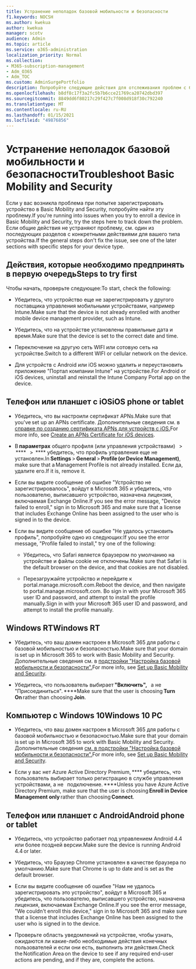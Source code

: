 ```yaml
---
title: Устранение неполадок базовой мобильности и безопасности
f1.keywords: NOCSH
ms.author: kwekua
author: kwekua
manager: scotv
audience: Admin
ms.topic: article
ms.service: o365-administration
localization_priority: Normal
ms.collection:
- M365-subscription-management
- Adm_O365
- Adm_TOC
ms.custom: AdminSurgePortfolio
description: Попробуйте следующие действия для отслеживания проблем с базовой мобильностью и безопасностью
ms.openlocfilehash: b8df8c17f3a2fc5b7b6cce21769ca20742dbd397
ms.sourcegitcommit: 8849dd6f80217c29f427c7f008d918f30c792240
ms.translationtype: MT
ms.contentlocale: ru-RU
ms.lasthandoff: 01/15/2021
ms.locfileid: "49876856"
---
```

# <a name="troubleshoot-basic-mobility-and-security"></a><span data-ttu-id="233b8-103">Устранение неполадок базовой мобильности и безопасности</span><span class="sxs-lookup"><span data-stu-id="233b8-103">Troubleshoot Basic Mobility and Security</span></span>

<span data-ttu-id="233b8-104">Если у вас возникла проблема при попытке зарегистрировать устройство в Basic Mobility and Security, попробуйте найти эту проблему.</span><span class="sxs-lookup"><span data-stu-id="233b8-104">If you're running into issues when you try to enroll a device in Basic Mobility and Security, try the steps here to track down the problem.</span></span> <span data-ttu-id="233b8-105">Если общие действия не устраняют проблему, см. один из последующих разделов с конкретными действиями для вашего типа устройства.</span><span class="sxs-lookup"><span data-stu-id="233b8-105">If the general steps don't fix the issue, see one of the later sections with specific steps for your device type.</span></span>

## <a name="steps-to-try-first"></a><span data-ttu-id="233b8-106">Действия, которые необходимо предпринять в первую очередь</span><span class="sxs-lookup"><span data-stu-id="233b8-106">Steps to try first</span></span>

<span data-ttu-id="233b8-107">Чтобы начать, проверьте следующее:</span><span class="sxs-lookup"><span data-stu-id="233b8-107">To start, check the following:</span></span>

- <span data-ttu-id="233b8-108">Убедитесь, что устройство еще не зарегистрировать у другого поставщика управления мобильными устройствами, например Intune.</span><span class="sxs-lookup"><span data-stu-id="233b8-108">Make sure that the device is not already enrolled with another mobile device management provider, such as Intune.</span></span>

- <span data-ttu-id="233b8-109">Убедитесь, что на устройстве установлены правильные дата и время.</span><span class="sxs-lookup"><span data-stu-id="233b8-109">Make sure that the device is set to the correct date and time.</span></span>

- <span data-ttu-id="233b8-110">Переключение на другую сеть WIFI или сотовую сеть на устройстве.</span><span class="sxs-lookup"><span data-stu-id="233b8-110">Switch to a different WIFI or cellular network on the device.</span></span>

- <span data-ttu-id="233b8-111">Для устройств с Android или iOS можно удалить и переустановить приложение "Портал компании Intune" на устройстве.</span><span class="sxs-lookup"><span data-stu-id="233b8-111">For Android or iOS devices, uninstall and reinstall the Intune Company Portal app on the device.</span></span> 

## <a name="ios-phone-or-tablet"></a><span data-ttu-id="233b8-112">Телефон или планшет с iOS</span><span class="sxs-lookup"><span data-stu-id="233b8-112">iOS phone or tablet</span></span>

- <span data-ttu-id="233b8-113">Убедитесь, что вы настроили сертификат APNs.</span><span class="sxs-lookup"><span data-stu-id="233b8-113">Make sure that you've set up an APNs certificate.</span></span> <span data-ttu-id="233b8-114">Дополнительные сведения см. в [справке по созданию сертификата APNs для устройств с iOS.](create-an-apns-certificate-for-ios-devices.md)</span><span class="sxs-lookup"><span data-stu-id="233b8-114">For more info, see [Create an APNs Certificate for iOS devices](create-an-apns-certificate-for-ios-devices.md).</span></span>

- <span data-ttu-id="233b8-115">В **параметрах** общего профиля (или управления устройствами)   >  \*\*\*\*   >  \*\*\*\* убедитесь, что профиль управления еще не установлен.</span><span class="sxs-lookup"><span data-stu-id="233b8-115">In **Settings** > **General** > **Profile (or Device Management)**, make sure that a Management Profile is not already installed.</span></span> <span data-ttu-id="233b8-116">Если да, удалите его.</span><span class="sxs-lookup"><span data-stu-id="233b8-116">If it is, remove it.</span></span>

- <span data-ttu-id="233b8-117">Если вы видите сообщение об ошибке "Устройство не зарегистрировалось", войдут в Microsoft 365 и убедитесь, что пользователю, выписавшего устройство, назначена лицензия, включаемая Exchange Online.</span><span class="sxs-lookup"><span data-stu-id="233b8-117">If you see the error message, "Device failed to enroll," sign in to Microsoft 365 and make sure that a license that includes Exchange Online has been assigned to the user who is signed in to the device.</span></span>

- <span data-ttu-id="233b8-118">Если вы видите сообщение об ошибке "Не удалось установить профиль", попробуйте одно из следующих:</span><span class="sxs-lookup"><span data-stu-id="233b8-118">If you see the error message, "Profile failed to install," try one of the following:</span></span>

    - <span data-ttu-id="233b8-119">Убедитесь, что Safari является браузером по умолчанию на устройстве и файлы cookie не отключены.</span><span class="sxs-lookup"><span data-stu-id="233b8-119">Make sure that Safari is the default browser on the device, and that cookies are not disabled.</span></span>

    - <span data-ttu-id="233b8-120">Перезагружайте устройство и перейдите к portal.manage.microsoft.com.</span><span class="sxs-lookup"><span data-stu-id="233b8-120">Reboot the device, and then navigate to portal.manage.microsoft.com.</span></span> <span data-ttu-id="233b8-121">Во sign in with your Microsoft 365 user ID and password, and attempt to install the profile manually.</span><span class="sxs-lookup"><span data-stu-id="233b8-121">Sign in with your Microsoft 365 user ID and password, and attempt to install the profile manually.</span></span>

## <a name="windows-rt"></a><span data-ttu-id="233b8-122">Windows RT</span><span class="sxs-lookup"><span data-stu-id="233b8-122">Windows RT</span></span>

- <span data-ttu-id="233b8-123">Убедитесь, что ваш домен настроен в Microsoft 365 для работы с базовой мобильностью и безопасностью.</span><span class="sxs-lookup"><span data-stu-id="233b8-123">Make sure that your domain is set up in Microsoft 365 to work with Basic Mobility and Security.</span></span> <span data-ttu-id="233b8-124">Дополнительные сведения см. в [подстройки "Настройка базовой мобильности и безопасности".](set-up.md)</span><span class="sxs-lookup"><span data-stu-id="233b8-124">For more info, see [Set up Basic Mobility and Security](set-up.md).</span></span>
    
- <span data-ttu-id="233b8-125">Убедитесь, что пользователь выбирает **"Включить",**   а не "Присоединиться". \*\*\*\*</span><span class="sxs-lookup"><span data-stu-id="233b8-125">Make sure that the user is choosing **Turn On** rather than choosing **Join**.</span></span>

## <a name="windows-10-pc"></a><span data-ttu-id="233b8-126">Компьютер с Windows 10</span><span class="sxs-lookup"><span data-stu-id="233b8-126">Windows 10 PC</span></span>

- <span data-ttu-id="233b8-127">Убедитесь, что ваш домен настроен в Microsoft 365 для работы с базовой мобильностью и безопасностью.</span><span class="sxs-lookup"><span data-stu-id="233b8-127">Make sure that your domain is set up in Microsoft 365 to work with Basic Mobility and Security.</span></span> <span data-ttu-id="233b8-128">Дополнительные сведения [см. в подстройки "Настройка базовой мобильности и безопасности".](set-up.md)</span><span class="sxs-lookup"><span data-stu-id="233b8-128">For more info, see [Set up Basic Mobility and Security](set-up.md).</span></span>
    
- <span data-ttu-id="233b8-129">Если у вас нет Azure Active Directory Premium, \*\*\*\* убедитесь, что пользователь выбирает только регистрацию в службе управления устройствами, а не   подключение. \*\*\*\*</span><span class="sxs-lookup"><span data-stu-id="233b8-129">Unless you have Azure Active Directory Premium, make sure that the user is choosing **Enroll in Device Management only** rather than choosing **Connect**.</span></span>

## <a name="android-phone-or-tablet"></a><span data-ttu-id="233b8-130">Телефон или планшет с Android</span><span class="sxs-lookup"><span data-stu-id="233b8-130">Android phone or tablet</span></span>

- <span data-ttu-id="233b8-131">Убедитесь, что устройство работает под управлением Android 4.4 или более поздней версии.</span><span class="sxs-lookup"><span data-stu-id="233b8-131">Make sure the device is running Android 4.4 or later.</span></span>

- <span data-ttu-id="233b8-132">Убедитесь, что Браузер Chrome установлен в качестве браузера по умолчанию.</span><span class="sxs-lookup"><span data-stu-id="233b8-132">Make sure that Chrome is up to date and is set as the default browser.</span></span>

- <span data-ttu-id="233b8-133">Если вы видите сообщение об ошибке "Нам не удалось зарегистрировать это устройство", войдут в Microsoft 365 и убедитесь, что пользователю, выписавшего устройство, назначена лицензия, включаемая Exchange Online.</span><span class="sxs-lookup"><span data-stu-id="233b8-133">If you see the error message, "We couldn't enroll this device," sign in to Microsoft 365 and make sure that a license that includes Exchange Online has been assigned to the user who is signed in to the device.</span></span>

- <span data-ttu-id="233b8-134">Проверьте область уведомлений на устройстве, чтобы узнать, ожидаются ли какие-либо необходимые действия конечных пользователей и если они есть, выполнить эти действия.</span><span class="sxs-lookup"><span data-stu-id="233b8-134">Check the Notification Area on the device to see if any required end-user actions are pending, and if they are, complete the actions.</span></span>